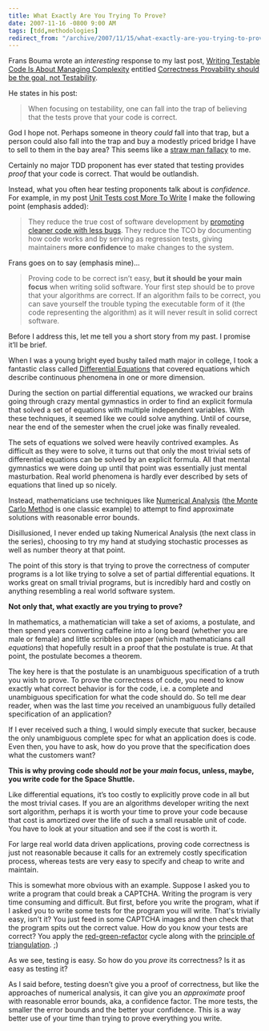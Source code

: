 ```yaml
---
title: What Exactly Are You Trying To Prove?
date: 2007-11-16 -0800 9:00 AM
tags: [tdd,methodologies]
redirect_from: "/archive/2007/11/15/what-exactly-are-you-trying-to-prove.aspx/"
---
```


Frans Bouma wrote an *interesting* response to my last post, [Writing
Testable Code Is About Managing
Complexity](https://haacked.com/archive/2007/11/14/writing-testable-code-is-about-managing-complexity.aspx "My Last Post")
entitled [Correctness Provability should be the goal, not
Testability](http://weblogs.asp.net/fbouma/archive/2007/11/14/correctness-provability-should-be-the-goal-not-testability.aspx "Frans talks about code correctness provability").

He states in his post:

> When focusing on testability, one can fall into the trap of believing
> that the tests prove that your code is correct.

God I hope not. Perhaps someone in theory *could* fall into that trap,
but a person could also fall into the trap and buy a modestly priced
bridge I have to sell to them in the bay area? This seems like a [straw
man
fallacy](http://en.wikipedia.org/wiki/Straw_man "Straw Man on Wikipedia")
to me.

Certainly no major TDD proponent has ever stated that testing provides
*proof* that your code is correct. That would be outlandish.

Instead, what you often hear testing proponents talk about is
*confidence*. For example, in my post [Unit Tests cost More To
Write](https://haacked.com/archive/2005/12/06/unit-tests-cost-more-to-write.aspx "Unit tests do cost more to write")
I make the following point (emphasis added):

> They reduce the true cost of software development by [promoting
> cleaner code with less
> bugs](https://haacked.com/archive/2004/12/06/unit-testing-benefits.aspx "Benefits of TDD").
> They reduce the TCO by documenting how code works and by serving as
> regression tests, giving maintainers **more confidence** to make
> changes to the system.

Frans goes on to say (emphasis mine)...

> Proving code to be correct isn’t easy, **but it should be your main
> focus** when writing solid software. Your first step should be to
> prove that your algorithms are correct. If an algorithm fails to be
> correct, you can save yourself the trouble typing the executable form
> of it (the code representing the algorithm) as it will never result in
> solid correct software.

Before I address this, let me tell you a short story from my past. I
promise it’ll be brief.

When I was a young bright eyed bushy tailed math major in college, I
took a fantastic class called [Differential
Equations](http://en.wikipedia.org/wiki/Differential_equation "Differential Equations on Wikipedia")
that covered equations which describe continuous phenomena in one or
more dimension.

During the section on partial differential equations, we wracked our
brains going through crazy mental gymnastics in order to find an
explicit formula that solved a set of equations with multiple
independent variables. With these techniques, it seemed like we could
solve anything. Until of course, near the end of the semester when the
cruel joke was finally revealed.

The sets of equations we solved were heavily contrived examples. As
difficult as they were to solve, it turns out that only the most trivial
sets of differential equations can be solved by an explicit formula. All
that mental gymnastics we were doing up until that point was essentially
just mental masturbation. Real world phenomena is hardly ever described
by sets of equations that lined up so nicely.

Instead, mathematicians use techniques like [Numerical
Analysis](http://en.wikipedia.org/wiki/Numerical_methods "Numerical Analysis")
([the Monte Carlo
Method](http://en.wikipedia.org/wiki/Monte_Carlo_method "Monte Carlo Method on Wikipedia")
is one classic example) to attempt to find approximate solutions with
reasonable error bounds.

Disillusioned, I never ended up taking Numerical Analysis (the next
class in the series), choosing to try my hand at studying stochastic
processes as well as number theory at that point.

The point of this story is that trying to prove the correctness of
computer programs is a lot like trying to solve a set of partial
differential equations. It works great on small trivial programs, but is
incredibly hard and costly on anything resembling a real world software
system.

**Not only that, what exactly are you trying to prove?**

In mathematics, a mathematician will take a set of axioms, a postulate,
and then spend years converting caffeine into a long beard (whether you
are male or female) and little scribbles on paper (which mathematicians
call *equations*) that hopefully result in a proof that the postulate is
true. At that point, the postulate becomes a theorem.

The key here is that the postulate is an unambiguous specification of a
truth you wish to prove. To prove the correctness of code, you need to
know exactly what correct behavior is for the code, i.e. a complete and
unambiguous specification for what the code should do. So tell me dear
reader, when was the last time *you* received an unambiguous fully
detailed specification of an application?

If I ever received such a thing, I would simply execute that sucker,
because the only unambiguous complete spec for what an application does
is code. Even then, you have to ask, how do you prove that the
specification does what the customers want?

**This is why proving code should *not* be your *main* focus, unless,
maybe, you write code for the Space Shuttle.**

Like differential equations, it’s too costly to explicitly prove code in
all but the most trivial cases. If you are an algorithms developer
writing the next sort algorithm, perhaps it is worth your time to prove
your code because that cost is amortized over the life of such a small
reusable unit of code. You have to look at your situation and see if the
cost is worth it.

For large real world data driven applications, proving code correctness
is just not reasonable because it calls for an extremely costly
specification process, whereas tests are very easy to specify and cheap
to write and maintain.

This is somewhat more obvious with an example. Suppose I asked you to
write a program that could break a CAPTCHA. Writing the program is very
time consuming and difficult. But first, before you write the program,
what if I asked you to write some tests for the program you will write.
That's trivially easy, isn't it? You just feed in some CAPTCHA images
and then check that the program spits out the correct value. How do you
know your tests are correct? You apply the
[red-green-refactor](http://codebetter.com/blogs/scott.bellware/archive/2005/11/22/134954.aspx "Red-Green-Refactor")
cycle along with the [principle of
triangulation](https://haacked.com/archive/2007/03/12/who-tests-the-tests.aspx "Who Tests the tests").
;)

As we see, testing is easy. So how do you *prove* its correctness? Is it
as easy as testing it?

As I said before, testing doesn’t give you a proof of correctness, but
like the approaches of numerical analysis, it can give you an
*approximate* proof with reasonable error bounds, aka, a confidence
factor. The more tests, the smaller the error bounds and the better your
confidence. This is a way better use of your time than trying to prove
everything you write.

